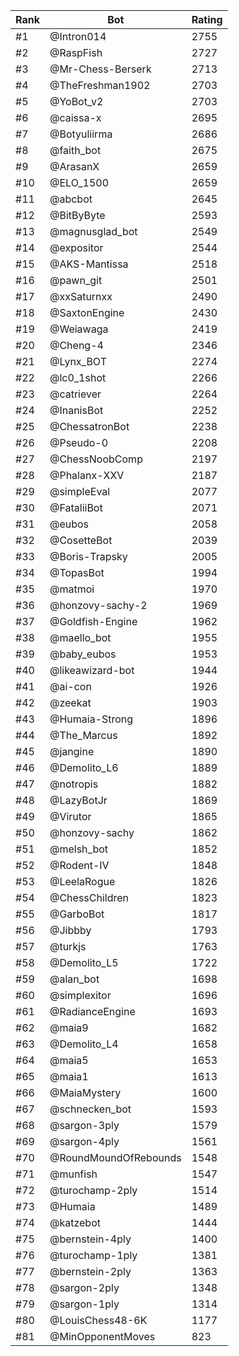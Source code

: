 Rank|Bot|Rating
---|---|---
#1|@Intron014|2755
#2|@RaspFish|2727
#3|@Mr-Chess-Berserk|2713
#4|@TheFreshman1902|2703
#5|@YoBot_v2|2703
#6|@caissa-x|2695
#7|@Botyuliirma|2686
#8|@faith_bot|2675
#9|@ArasanX|2659
#10|@ELO_1500|2659
#11|@abcbot|2645
#12|@BitByByte|2593
#13|@magnusglad_bot|2549
#14|@expositor|2544
#15|@AKS-Mantissa|2518
#16|@pawn_git|2501
#17|@xxSaturnxx|2490
#18|@SaxtonEngine|2430
#19|@Weiawaga|2419
#20|@Cheng-4|2346
#21|@Lynx_BOT|2274
#22|@lc0_1shot|2266
#23|@catriever|2264
#24|@InanisBot|2252
#25|@ChessatronBot|2238
#26|@Pseudo-0|2208
#27|@ChessNoobComp|2197
#28|@Phalanx-XXV|2187
#29|@simpleEval|2077
#30|@FataliiBot|2071
#31|@eubos|2058
#32|@CosetteBot|2039
#33|@Boris-Trapsky|2005
#34|@TopasBot|1994
#35|@matmoi|1970
#36|@honzovy-sachy-2|1969
#37|@Goldfish-Engine|1962
#38|@maello_bot|1955
#39|@baby_eubos|1953
#40|@likeawizard-bot|1944
#41|@ai-con|1926
#42|@zeekat|1903
#43|@Humaia-Strong|1896
#44|@The_Marcus|1892
#45|@jangine|1890
#46|@Demolito_L6|1889
#47|@notropis|1882
#48|@LazyBotJr|1869
#49|@Virutor|1865
#50|@honzovy-sachy|1862
#51|@melsh_bot|1852
#52|@Rodent-IV|1848
#53|@LeelaRogue|1826
#54|@ChessChildren|1823
#55|@GarboBot|1817
#56|@Jibbby|1793
#57|@turkjs|1763
#58|@Demolito_L5|1722
#59|@alan_bot|1698
#60|@simplexitor|1696
#61|@RadianceEngine|1693
#62|@maia9|1682
#63|@Demolito_L4|1658
#64|@maia5|1653
#65|@maia1|1613
#66|@MaiaMystery|1600
#67|@schnecken_bot|1593
#68|@sargon-3ply|1579
#69|@sargon-4ply|1561
#70|@RoundMoundOfRebounds|1548
#71|@munfish|1547
#72|@turochamp-2ply|1514
#73|@Humaia|1489
#74|@katzebot|1444
#75|@bernstein-4ply|1400
#76|@turochamp-1ply|1381
#77|@bernstein-2ply|1363
#78|@sargon-2ply|1348
#79|@sargon-1ply|1314
#80|@LouisChess48-6K|1177
#81|@MinOpponentMoves|823
